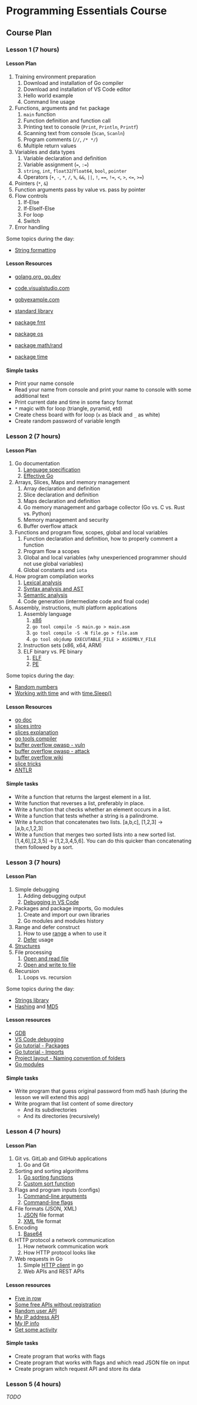 # Programming Essentials Course

## Course Plan

### Lesson 1 (7 hours)

#### Lesson Plan

1. Training environment preparation
   1. Download and installation of Go compiler
   2. Download and installation of VS Code editor
   3. Hello world example
   4. Command line usage
2. Functions, arguments and `fmt` package
   1. `main` function
   2. Function definition and function call
   3. Printing text to console (`Print`, `Println`, `Printf`)
   4. Scanning text from console (`Scan`, `Scanln`)
   5. Program comments (`//`, `/* */`)
   6. Multiple return values
3. Variables and data types
   1. Variable declaration and definition
   2. Variable assignment (`=`, `:=`)
   3. `string`, `int`, `float32`/`float64`, `bool`, `pointer`
   4. Operators (`+`, `-`, `*`, `/`, `%`, `&&`, `||`, `!`, `==`, `!=`, `<`, `>`, `<=`, `>=`)
4. Pointers (`*`, `&`)
5. Function arguments pass by value vs. pass by pointer
6. Flow controls
   1. If-Else
   2. If-ElseIf-Else
   3. For loop
   4. Switch
7. Error handling

Some topics during the day:
- [String formatting](https://gobyexample.com/string-formatting)

#### Lesson Resources

- [golang.org, go.dev](https://go.dev/)
- [code.visualstudio.com](https://code.visualstudio.com/)
- [gobyexample.com](https://gobyexample.com/)

- [standard library](https://pkg.go.dev/std)
- [package fmt](https://pkg.go.dev/fmt)
- [package os](https://pkg.go.dev/os)
- [package math/rand](https://pkg.go.dev/math/rand)
- [package time](https://pkg.go.dev/time)

#### Simple tasks

- Print your name console
- Read your name from console and print your name to console with some additional text
- Print current date and time in some fancy format
- `*` magic with for loop (triangle, pyramid, etd)
- Create chess board with for loop (`x` as black and `_` as white)
- Create random password of variable length

### Lesson 2 (7 hours)

#### Lesson Plan

1. Go documentation
   1. [Language specification](https://go.dev/ref/spec)
   2. [Effective Go](https://go.dev/doc/effective_go)
2. Arrays, Slices, Maps and memory management
   1. Array declaration and definition
   2. Slice declaration and definition
   3. Maps declaration and definition
   4. Go memory management and garbage collector (Go vs. C vs. Rust vs. Python)
   5. Memory management and security
   6. Buffer overflow attack
3. Functions and program flow, scopes, global and local variables
   1. Function declaration and definition, how to properly comment a function
   2. Program flow a scopes
   3. Global and local variables (why unexperienced programmer should not use global variables)
   4. Global constants and `iota`
4. How program compilation works
   1. [Lexical analysis](https://en.wikipedia.org/wiki/Lexical_analysis)
   2. [Syntax analysis and AST](https://en.wikipedia.org/wiki/Parsing)
   3. [Semantic analysis](https://en.wikipedia.org/wiki/Semantic_analysis_(compilers))
   4. Code generation (intermediate code and final code)
5. Assembly, instructions, multi platform applications
   1. Assembly language
      1. [x86](https://www.cs.virginia.edu/~evans/cs216/guides/x86.html)
      2. `go tool compile -S main.go > main.asm`
      3. `go tool compile -S -N file.go > file.asm`
      4. `go tool objdump EXECUTABLE_FILE > ASSEMBLY_FILE`
   2. Instruction sets (x86, x64, ARM)
   3. ELF binary vs. PE binary
      1. [ELF](https://en.wikipedia.org/wiki/Executable_and_Linkable_Format)
      2. [PE](https://en.wikipedia.org/wiki/Portable_Executable)

Some topics during the day:
- [Random numbers](https://gobyexample.com/random-numbers)
- [Working with time](https://gobyexample.com/time-formatting-parsing) and with [time.Sleep()](https://pkg.go.dev/time#Sleep)

#### Lesson Resources

- [go doc](https://go.dev/doc/)
- [slices intro](https://go.dev/blog/slices-intro)
- [slices explanation](https://golangbyexample.com/slice-in-golang/)
- [go tools compiler](https://medium.com/martinomburajr/go-tools-the-compiler-part-1-assembly-language-and-go-ffc42cbf579d)
- [buffer overflow owasp - vuln](https://owasp.org/www-community/vulnerabilities/Buffer_Overflow)
- [buffer overflow owasp - attack](https://owasp.org/www-community/attacks/Buffer_overflow_attack)
- [buffer overflow wiki](https://en.wikipedia.org/wiki/Buffer_overflow)
- [slice tricks](https://github.com/golang/go/wiki/SliceTricks)
- [ANTLR](https://en.wikipedia.org/wiki/ANTLR)

#### Simple tasks

- Write a function that returns the largest element in a list.
- Write function that reverses a list, preferably in place.
- Write a function that checks whether an element occurs in a list.
- Write a function that tests whether a string is a palindrome.
- Write a function that concatenates two lists. [a,b,c], [1,2,3] → [a,b,c,1,2,3]
- Write a function that merges two sorted lists into a new sorted list. [1,4,6],[2,3,5] → [1,2,3,4,5,6]. You can do this quicker than concatenating them followed by a sort.

### Lesson 3 (7 hours)

#### Lesson Plan

1. Simple debugging
   1. Adding debugging output
   2. [Debugging in VS Code](https://github.com/golang/vscode-go/blob/master/docs/debugging.md)
2. Packages and package imports, Go modules
   1. Create and import our own libraries
   2. Go modules and modules history
3. Range and defer construct
   1. How to use [range](https://gobyexample.com/range) a when to use it
   2. [Defer](https://gobyexample.com/defer) usage
4. [Structures](https://gobyexample.com/structs)
5. File processing
   1. [Open and read file](https://gobyexample.com/reading-files)
   2. [Open and write to file](https://gobyexample.com/writing-files)
6. Recursion
   1. Loops vs. recursion

Some topics during the day:
- [Strings library](https://gobyexample.com/string-functions)
- [Hashing](https://gobyexample.com/sha1-hashes) and [MD5](https://pkg.go.dev/crypto/md5#Sum)

#### Lesson resources

- [GDB](https://go.dev/doc/gdb)
- [VS Code debugging](https://code.visualstudio.com/docs/editor/debugging)
- [Go tutorial - Packages](https://go.dev/tour/basics/1)
- [Go tutorial - Imports](https://go.dev/tour/basics/2)
- [Project layout - Naming convention of folders](https://github.com/golang-standards/project-layout)
- [Go modules](https://go.dev/blog/using-go-modules)

#### Simple tasks

- Write program that guess original password from md5 hash (during the lesson we will extend this app)
- Write program that list content of some directory
  - And its subdirectories
  - And its directories (recursively)

### Lesson 4 (7 hours)

#### Lesson Plan

1. Git vs. GitLab and GitHub applications
   1. Go and Git
2. Sorting and sorting algorithms
   1. [Go sorting functions](https://gobyexample.com/sorting)
   2. [Custom sort function](https://pkg.go.dev/sort#example-Slice)
3. Flags and program inputs (configs)
   1. [Command-line arguments](https://gobyexample.com/command-line-arguments)
   2. [Command-line flags](https://gobyexample.com/command-line-flags)
4. File formats (JSON, XML)
   1. [JSON](https://gobyexample.com/json) file format
   2. [XML](https://gobyexample.com/xml) file format
5. Encoding
   1. [Base64](https://gobyexample.com/base64-encoding)
6. HTTP protocol a network communication
   1. How network communication work
   2. How HTTP protocol looks like
7. Web requests in Go
   1. Simple [HTTP client](https://gobyexample.com/http-clients) in go
   2. Web APIs and REST APIs

#### Lesson resources

- [Five in row](https://piskvorky.jobs.cz/)
- [Some free APIs without registration](https://apipheny.io/free-api/)
- [Random user API](https://randomuser.me/documentation)
- [My IP address API](https://api.ipify.org/?format=json)
- [My IP info](ipinfo.io/json)
- [Get some activity](https://www.boredapi.com/api/activity)

#### Simple tasks

- Create program that works with flags
- Create program that works with flags and which read JSON file on input
- Create program witch request API and store its data

### Lesson 5 (4 hours)

*TODO*

